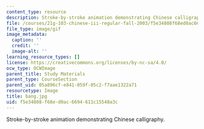 ```yaml
---
content_type: resource
description: Stroke-by-stroke animation demonstrating Chinese calligraphy.
file: /courses/21g-103-chinese-iii-regular-fall-2003/f5e34808f68ed0ac6694611c15548a3c_bang.jpg
file_type: image/gif
image_metadata:
  caption: ''
  credit: ''
  image-alt: ''
learning_resource_types: []
license: https://creativecommons.org/licenses/by-nc-sa/4.0/
ocw_type: OCWImage
parent_title: Study Materials
parent_type: CourseSection
parent_uid: 05a896cf-e841-059f-05c2-f7aae1322a71
resourcetype: Image
title: bang.jpg
uid: f5e34808-f68e-d0ac-6694-611c15548a3c
---
```

Stroke-by-stroke animation demonstrating Chinese calligraphy.